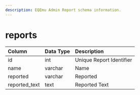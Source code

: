 ```yaml
---
description: EQEmu Admin Report schema information.
---
```


# reports

| Column | Data Type | Description |
| :--- | :--- | :--- |
| id | int | Unique Report Identifier |
| name | varchar | Name |
| reported | varchar | Reported |
| reported\_text | text | Reported Text |

